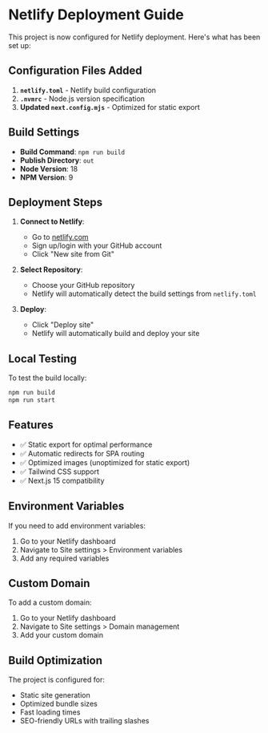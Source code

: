 # Netlify Deployment Guide

This project is now configured for Netlify deployment. Here's what has been set up:

## Configuration Files Added

1. **`netlify.toml`** - Netlify build configuration
2. **`.nvmrc`** - Node.js version specification
3. **Updated `next.config.mjs`** - Optimized for static export

## Build Settings

- **Build Command**: `npm run build`
- **Publish Directory**: `out`
- **Node Version**: 18
- **NPM Version**: 9

## Deployment Steps

1. **Connect to Netlify**:
   - Go to [netlify.com](https://netlify.com)
   - Sign up/login with your GitHub account
   - Click "New site from Git"

2. **Select Repository**:
   - Choose your GitHub repository
   - Netlify will automatically detect the build settings from `netlify.toml`

3. **Deploy**:
   - Click "Deploy site"
   - Netlify will automatically build and deploy your site

## Local Testing

To test the build locally:
```bash
npm run build
npm run start
```

## Features

- ✅ Static export for optimal performance
- ✅ Automatic redirects for SPA routing
- ✅ Optimized images (unoptimized for static export)
- ✅ Tailwind CSS support
- ✅ Next.js 15 compatibility

## Environment Variables

If you need to add environment variables:
1. Go to your Netlify dashboard
2. Navigate to Site settings > Environment variables
3. Add any required variables

## Custom Domain

To add a custom domain:
1. Go to your Netlify dashboard
2. Navigate to Site settings > Domain management
3. Add your custom domain

## Build Optimization

The project is configured for:
- Static site generation
- Optimized bundle sizes
- Fast loading times
- SEO-friendly URLs with trailing slashes